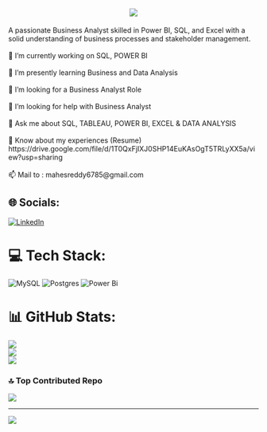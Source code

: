 

<h1 align="center">
    <img src="https://readme-typing-svg.herokuapp.com/?
        font=Righteous&size=35&center=true&vCenter=true&width=500&height=70&duration=4000&lines=Hi+There!+👋;+I'm+Racherla+Maheeswar+Reddy!;" />
</h1>
A passionate Business Analyst skilled in Power BI, SQL, and Excel with a solid understanding of business processes and stakeholder management. <br><br>🔭 I’m currently working on SQL, POWER BI<br><br> 🌱 I’m presently learning Business and Data Analysis<br> <br>👯 I’m looking for a Business Analyst Role<br><br>🤝 I’m looking for help with Business Analyst<br><br>💬 Ask me about SQL, TABLEAU, POWER BI, EXCEL & DATA ANALYSIS<br><br>📄 Know about my experiences (Resume) https://drive.google.com/file/d/1T0QxFjIXJ0SHP14EuKAsOgT5TRLyXX5a/view?usp=sharing<br><br>📫 Mail to : mahesreddy6785@gmail.com


## 🌐 Socials:
[![LinkedIn](https://img.shields.io/badge/LinkedIn-%230077B5.svg?logo=linkedin&logoColor=white)](https://linkedin.com/in/www.linkedin.com/in/r-maheswar-reddy1/) 

# 💻 Tech Stack:
![MySQL](https://img.shields.io/badge/mysql-4479A1.svg?style=for-the-badge&logo=mysql&logoColor=white) ![Postgres](https://img.shields.io/badge/postgres-%23316192.svg?style=for-the-badge&logo=postgresql&logoColor=white) ![Power Bi](https://img.shields.io/badge/power_bi-F2C811?style=for-the-badge&logo=powerbi&logoColor=black)
# 📊 GitHub Stats:
![](https://github-readme-stats.vercel.app/api?username=Reddy-project&theme=onedark&hide_border=false&include_all_commits=false&count_private=false)<br/>
![](https://github-readme-streak-stats.herokuapp.com/?user=Reddy-project&theme=onedark&hide_border=false)<br/>
![](https://github-readme-stats.vercel.app/api/top-langs/?username=Reddy-project&theme=onedark&hide_border=false&include_all_commits=false&count_private=false&layout=compact)

### 🔝 Top Contributed Repo
![](https://github-contributor-stats.vercel.app/api?username=Reddy-project&limit=5&theme=dark&combine_all_yearly_contributions=true)

---
[![](https://visitcount.itsvg.in/api?id=Reddy-project&icon=6&color=4)](https://visitcount.itsvg.in)

<!-- Proudly created with GPRM ( https://gprm.itsvg.in ) -->
